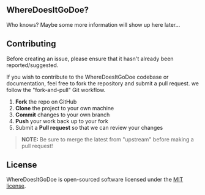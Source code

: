 ## WhereDoesItGoDoe?

Who knows? Maybe some more information will show up here later...

## Contributing

Before creating an issue, please ensure that it hasn't already been reported/suggested.

If you wish to contribute to the WhereDoesItGoDoe codebase or documentation, feel free to fork the repository and submit a
pull request. we follow the "fork-and-pull" Git workflow.

 1. **Fork** the repo on GitHub
 2. **Clone** the project to your own machine
 3. **Commit** changes to your own branch
 4. **Push** your work back up to your fork
 5. Submit a **Pull request** so that we can review your changes

> **NOTE:** Be sure to merge the latest from "upstream" before making a pull request!

## License

WhereDoesItGoDoe is open-sourced software licensed under the [MIT license](http://opensource.org/licenses/MIT).
